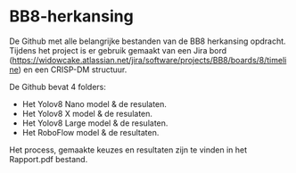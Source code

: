 # BB8-herkansing
De Github met alle belangrijke bestanden van de BB8 herkansing opdracht.
Tijdens het project is er gebruik gemaakt van een Jira bord (https://widowcake.atlassian.net/jira/software/projects/BB8/boards/8/timeline)
en een CRISP-DM structuur.

De Github bevat 4 folders:

- Het Yolov8 Nano model & de resulaten.
- Het Yolov8 X model & de resulaten.
- Het Yolov8 Large model & de resulaten.
- Het RoboFlow model & de resultaten.

Het process, gemaakte keuzes en resultaten zijn te vinden in het Rapport.pdf bestand.
